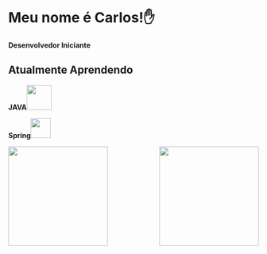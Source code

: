 <h1 align=left>Meu nome é Carlos!✋</h1>

<p><strong>Desenvolvedor Iniciante</strong></p>

<h2>Atualmente Aprendendo</h2>
<p><strong>JAVA<img src="https://cdn.jsdelivr.net/gh/devicons/devicon/icons/java/java-original.svg" width="50em" /></p>
<p><strong>Spring</strong><img src="https://cdn.jsdelivr.net/gh/devicons/devicon/icons/spring/spring-original.svg"
      width="40em" /></p>
<div width="100%">
   <div style="display: flex; justify-content: space-between;">
         <img src="https://github.com/CarlosCipreste/CarlosCipreste/assets/107213064/4a31f7b4-5be6-459d-913d-10330ef67d2e" height="200em">
         <img height="200em" src="https://github-readme-stats.vercel.app/api/top-langs/?username=CarlosCipreste&layout=donut&theme=dark" />
   </div>
</div>
